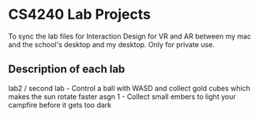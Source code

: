 # CS4240 Lab Projects

To sync the lab files for Interaction Design for VR and AR between my mac and the school's desktop and my desktop. Only for private use.

## Description of each lab

lab2 / second lab - Control a ball with WASD and collect gold cubes which makes the sun rotate faster
asgn 1 - Collect small embers to light your campfire before it gets too dark
